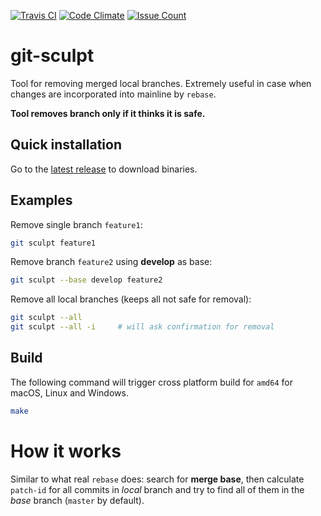 [![Travis CI](https://travis-ci.org/amaslenn/git-sculpt.svg)](https://travis-ci.org/amaslenn/git-sculpt/builds) [![Code Climate](https://lima.codeclimate.com/github/amaslenn/git-sculpt/badges/gpa.svg)](https://lima.codeclimate.com/github/amaslenn/git-sculpt) [![Issue Count](https://lima.codeclimate.com/github/amaslenn/git-sculpt/badges/issue_count.svg)](https://lima.codeclimate.com/github/amaslenn/git-sculpt)

# git-sculpt
Tool for removing merged local branches. Extremely useful in case when changes are incorporated into mainline by `rebase`.

**Tool removes branch only if it thinks it is safe.**

## Quick installation
Go to the [latest release](https://github.com/amaslenn/git-sculpt/releases/latest) to download binaries.

## Examples
Remove single branch `feature1`:
```sh
git sculpt feature1
```

Remove branch `feature2` using **develop** as base:
```sh
git sculpt --base develop feature2
```

Remove all local branches (keeps all not safe for removal):
```sh
git sculpt --all
git sculpt --all -i		# will ask confirmation for removal
```

## Build
The following command will trigger cross platform build for `amd64` for macOS, Linux and Windows.
```sh
make
```

# How it works
Similar to what real `rebase` does: search for **merge base**, then calculate `patch-id` for all commits in _local_ branch and try to find all of them in the _base_ branch (`master` by default).

